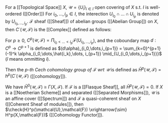 
For a [[Topological Space]] $X$, $\mathcal{U} = \{U_i\}_{i\in I}$ open covering of $X$ s.t. $I$ is well-ordered ([[Order]])
For $i_0,\dots,i_p \in I$, the interection $U_{i_0} \cap \dots \cap U_{i_p}$ is denoted by $U_{i_0,\dots,i_p}$.
$\mathcal{F}$ sheaf ([[Sheaf]]) of abelian groups ([[Abelian Group]]) on $X$, then $C^{\cdot}(\mathcal{U},\mathcal{F})$ is the [[Complex]] defined as follows:

For $p\geq 0$, $C^p(\mathcal{U},\mathcal{F}) = \Pi_{i_0<\dots<i_p} \mathcal{F}(U_{i_0,\dots,i_p}$), and the coboundary map $d:C^p\rightarrow C^{p+1}$ is defined as $(d\alpha)_{i_0,\dots,i_{p+1}} = \sum_{k=0}^{p+1} (-1)^k \alpha_{i_0,\dots,\hat{i_k},\dots, i_{p+1}} \mid_{U_{i_0,\dots,i_{p+1}}}$   ($\hat{i}$ means ommitting $i$).

Then the *$p$-th Cech cohomology group of $\mathcal{F}$ wrt $\mathcal{U}$* is defined as $\check{H}^p(\mathcal{U},\mathcal{F}) = h^p(C^{\cdot}(\mathcal{U},\mathcal{F})$ ([[cohomology]]). 

We have $\check{H}^0(\mathcal{U},\mathcal{F}) \cong \Gamma(X,\mathcal{F})$. 
If $\mathcal{F}$ is a [[Flasque Sheaf]], all $\check{H}^p(\mathcal{U},\mathcal{F}) = 0$.
If $X$ is a [[Noetherian Scheme]] and separated ([[Separated Morphisms]]), $\mathcal{U}$ is an affine cover ([[Spectrum]]) and $\mathcal{F}$ a quasi-coherent sheaf on $X$ ([[Coherent Sheaf of modules]]), then $\check{H}^p(\mathcal{U},\mathcal{F}) \xrightarrow{\sim} H^p(X,\mathcal{F})$ ([[Cohomology Functor]]).